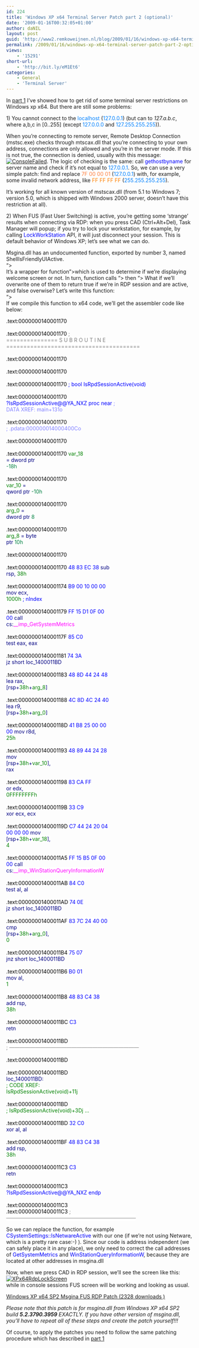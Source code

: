 ```yaml
---
id: 224
title: 'Windows XP x64 Terminal Server Patch part 2 (optional)'
date: '2009-01-16T00:32:05+01:00'
author: daNIL
layout: post
guid: 'http://www2.remkoweijnen.nl/blog/2009/01/16/windows-xp-x64-terminal-server-patch-part-2-optional/'
permalink: /2009/01/16/windows-xp-x64-terminal-server-patch-part-2-optional/
views:
    - '15291'
short-url:
    - 'http://bit.ly/eM1Et6'
categories:
    - General
    - 'Terminal Server'
---
```


In [part 1](/blog/2008/12/19/windows-xp-x64-terminal-server-patch-part-1-mandatory/) I’ve showed how to get rid of some terminal server restrictions on Windows xp x64. But there are still some problems:

1\) You cannot connect to the <font color="#0080ff">localhost</font> (<font color="#0080ff">127.0.0.1</font>) (but can to *127.a.b.c*, where a,b,c in \[0..255\] (except <font color="#0080ff">127.0.0.0</font> and <font color="#0080ff">127.255.255.255</font>)).

When you’re connecting to remote server, Remote Desktop Connection (mstsc.exe) checks through mtscax.dll that you’re connecting to your own address, connections are only allowed and you’re in the server mode. If this is not true, the connection is denied, usually with this message: [![ConsoleFailed](http://192.168.40.25:8081/wp-content/uploads/2009/01/consolefailed-small.gif)](http://192.168.40.25:8081/wp-content/uploads/2009/01/consolefailed.gif). The logic of checking is the same: call <font color="blue">gethostbyname</font> for server name and check if it’s not equal to <font color="#0080ff">127.0.0.1</font>. So, we can use a very simple patch: find and replace <font color="#ff8040">7F 00 00 01</font> (<font color="#0080ff">127.0.0.1</font>) with, for example, some invalid network address, like <font color="#ff8000">FF FF FF FF</font> (<font color="#0080ff">255.255.255.255</font>).

It’s working for all known version of mstscax.dll (from 5.1 to Windows 7; version 5.0, which is shipped with Windows 2000 server, doesn’t have this restriction at all).

2\) When FUS (Fast User Switching) is active, you’re getting some ‘strange’ results when connecting via RDP: when you press CAD (Ctrl+Alt+Del), Task Manager will popup; if you try to lock your workstation, for example, by calling <font color="blue">LockWorkStation</font> API, it will just disconnect your session. This is default behavior of Windows XP; let’s see what we can do.

Msgina.dll has an undocumented function, exported by number 3, named ShellIsFriendlyUIActive.  
“&gt;  
It’s a wrapper for function”&gt;which is used to determine if we’re displaying welcome screen or not. In turn, function calls “&gt; then “&gt; What if we’ll overwrite one of them to return true if we’re in RDP session and are active, and false overwise? Let’s write this function:  
“&gt;  
If we compile this function to x64 code, we’ll get the assembler code like below:

<span style="white-space: pre; color: blue; background: white"><span style="color: black">.text:0000000140001170  
.text:0000000140001170</span> <span style="color: gray">; =============== S U B R O U T I N E =======================================</span>  
<span style="color: black">.text:0000000140001170  
.text:0000000140001170  
.text:0000000140001170</span> ; bool IsRpdSessionActive(void)  
<span style="color: black">.text:0000000140001170</span> ?IsRpdSessionActive@@YA\_NXZ proc near <span style="color: #8080ff">; DATA XREF: main+131o</span>  
<span style="color: black">.text:0000000140001170</span> <span style="color: #8080ff">; .pdata:000000014000400Co</span>  
<span style="color: black">.text:0000000140001170  
.text:0000000140001170</span> <span style="color: green">var\_18</span> <span style="color: navy">= dword ptr</span> <span style="color: #008040">-18h</span>  
<span style="color: black">.text:0000000140001170</span> <span style="color: green">var\_10</span> <span style="color: navy">= qword ptr</span> <span style="color: #008040">-10h</span>  
<span style="color: black">.text:0000000140001170</span> <span style="color: green">arg\_0</span> <span style="color: navy">= dword ptr</span> <span style="color: #008040">8</span>  
<span style="color: black">.text:0000000140001170</span> <span style="color: green">arg\_8</span> <span style="color: navy">= byte ptr</span> <span style="color: #008040">10h</span>  
<span style="color: black">.text:0000000140001170  
.text:0000000140001170</span> 48 83 EC 38 <span style="color: navy">sub rsp,</span> <span style="color: green">38h</span>  
<span style="color: black">.text:0000000140001174</span> B9 00 10 00 00 <span style="color: navy">mov ecx,</span> <span style="color: green">1000h</span> ; nIndex  
<span style="color: black">.text:0000000140001179</span> FF 15 D1 0F 00 00 <span style="color: navy">call cs:</span><span style="color: #ff00ff">\_\_imp\_GetSystemMetrics</span>  
<span style="color: black">.text:000000014000117F</span> 85 C0 <span style="color: navy">test eax, eax</span>  
<span style="color: black">.text:0000000140001181</span> 74 3A <span style="color: navy">jz short loc\_1400011BD</span>  
<span style="color: black">.text:0000000140001183</span> 48 8D 44 24 48 <span style="color: navy">lea rax, \[rsp+</span><span style="color: green">38h</span><span style="color: navy">+</span><span style="color: green">arg\_8</span><span style="color: navy">\]</span>  
<span style="color: black">.text:0000000140001188</span> 4C 8D 4C 24 40 <span style="color: navy">lea r9, \[rsp+</span><span style="color: green">38h</span><span style="color: navy">+</span><span style="color: green">arg\_0</span><span style="color: navy">\]</span>  
<span style="color: black">.text:000000014000118D</span> 41 B8 25 00 00 00 <span style="color: navy">mov r8d,</span> <span style="color: green">25h</span>  
<span style="color: black">.text:0000000140001193</span> 48 89 44 24 28 <span style="color: navy">mov \[rsp+</span><span style="color: green">38h</span><span style="color: navy">+</span><span style="color: green">var\_10</span><span style="color: navy">\], rax</span>  
<span style="color: black">.text:0000000140001198</span> 83 CA FF <span style="color: navy">or edx,</span> <span style="color: green">0FFFFFFFFh</span>  
<span style="color: black">.text:000000014000119B</span> 33 C9 <span style="color: navy">xor ecx, ecx</span>  
<span style="color: black">.text:000000014000119D</span> C7 44 24 20 04 00 00 00 <span style="color: navy">mov \[rsp+</span><span style="color: green">38h</span><span style="color: navy">+</span><span style="color: green">var\_18</span><span style="color: navy">\],</span> <span style="color: green">4</span>  
<span style="color: black">.text:00000001400011A5</span> FF 15 B5 0F 00 00 <span style="color: navy">call cs:</span><span style="color: #ff00ff">\_\_imp\_WinStationQueryInformationW</span>  
<span style="color: black">.text:00000001400011AB</span> 84 C0 <span style="color: navy">test al, al</span>  
<span style="color: black">.text:00000001400011AD</span> 74 0E <span style="color: navy">jz short loc\_1400011BD</span>  
<span style="color: black">.text:00000001400011AF</span> 83 7C 24 40 00 <span style="color: navy">cmp \[rsp+</span><span style="color: green">38h</span><span style="color: navy">+</span><span style="color: green">arg\_0</span><span style="color: navy">\],</span> <span style="color: green">0</span>  
<span style="color: black">.text:00000001400011B4</span> 75 07 <span style="color: navy">jnz short loc\_1400011BD</span>  
<span style="color: black">.text:00000001400011B6</span> B0 01 <span style="color: navy">mov al,</span> <span style="color: green">1</span>  
<span style="color: black">.text:00000001400011B8</span> 48 83 C4 38 <span style="color: navy">add rsp,</span> <span style="color: green">38h</span>  
<span style="color: black">.text:00000001400011BC</span> C3 <span style="color: navy">retn</span>  
<span style="color: black">.text:00000001400011BD</span> <span style="color: gray">; —————————————————————————</span>  
<span style="color: black">.text:00000001400011BD  
.text:00000001400011BD</span> <span style="color: navy">loc\_1400011BD:</span> <span style="color: green">; CODE XREF: IsRpdSessionActive(void)+11j</span>  
<span style="color: black">.text:00000001400011BD</span> <span style="color: green">; IsRpdSessionActive(void)+3Dj …</span>  
<span style="color: black">.text:00000001400011BD</span> 32 C0 <span style="color: navy">xor al, al</span>  
<span style="color: black">.text:00000001400011BF</span> 48 83 C4 38 <span style="color: navy">add rsp,</span> <span style="color: green">38h</span>  
<span style="color: black">.text:00000001400011C3</span> C3 <span style="color: navy">retn</span>  
<span style="color: black">.text:00000001400011C3</span> ?IsRpdSessionActive@@YA\_NXZ endp  
<span style="color: black">.text:00000001400011C3 .text:00000001400011C3</span> <span style="color: gray">; —————————————————————————</span></span>

So we can replace the function, for example <font color="blue">CSystemSettings::IsNetwareActive</font> with our one (if we’re not using Netware, which is a pretty rare case:-) ). Since our code is address independent (we can safely place it in any place), we only need to correct the call addresses of <font color="blue">GetSystemMetrics</font> and <font color="blue">WinStationQueryInformationW</font>, because they are located at other addresses in msgina.dll

Now, when we press CAD in RDP session, we’ll see the screen like this:  
[![XPx64RdpLockScreen](http://192.168.40.25:8081/wp-content/uploads/2009/01/xpx64rdplockscreen-1-small.gif)](http://192.168.40.25:8081/wp-content/uploads/2009/01/xpx64rdplockscreen-1.gif)  
while in console sessions FUS screen will be working and looking as usual.

[ Windows XP x64 SP2 Msgina FUS RDP Patch (2328 downloads ) ](http://192.168.40.25:8081/download/windows-xp-x64-sp2-msgina-fus-rdp-patch/?tmstv=1726048918 "Version 1.0")

*Please note that this patch is for msgina.dll from Windows XP x64 SP2 build **5.2.3790.3959** EXACTLY. If you have other version of msgina.dll, you’ll have to repeat all of these steps and create the patch yourself!!!*

Of course, to apply the patches you need to follow the same patching procedure which has described in [part 1](/blog/2008/12/19/windows-xp-x64-terminal-server-patch-part-1-mandatory/)